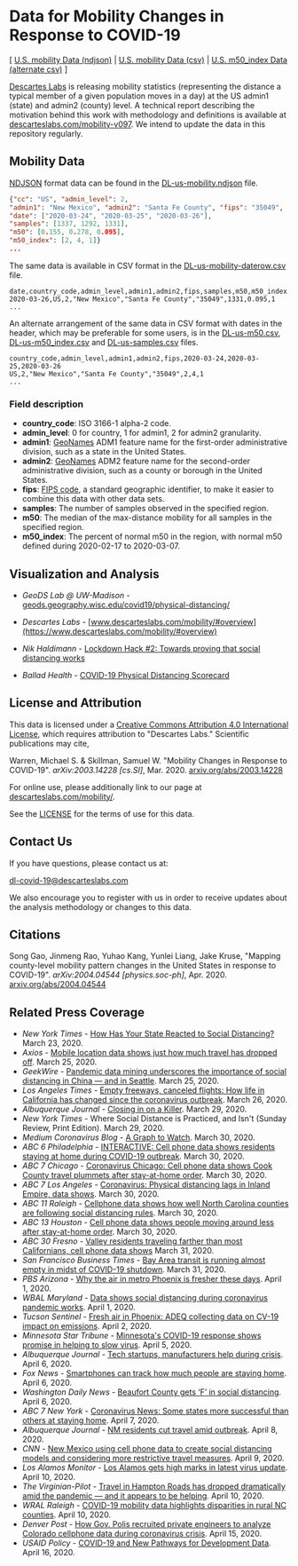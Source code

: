 # Data for Mobility Changes in Response to COVID-19

[ [U.S. mobility Data (ndjson)](DL-us-mobility.ndjson) |
[U.S. mobility Data (csv)](DL-us-mobility-daterow.csv) |
[U.S. m50_index Data (alternate csv)](DL-us-m50_index.csv) 
]

[Descartes Labs](https://descarteslabs.com/) is releasing mobility
statistics (representing the distance a typical member of a given
population moves in a day) at the US admin1 (state) and admin2
(county) level.  A technical report describing the motivation behind
this work with methodology and definitions is available at
[descarteslabs.com/mobility-v097](https://www.descarteslabs.com/mobility-v097).
We intend to update the data in this repository regularly.

## Mobility Data

[NDJSON](https://github.com/ndjson/ndjson-spec) format data can be found in the
[DL-us-mobility.ndjson](DL-us-mobility.ndjson) file.

```json
{"cc": "US", "admin_level": 2, 
"admin1": "New Mexico", "admin2": "Santa Fe County", "fips": "35049", 
"date": ["2020-03-24", "2020-03-25", "2020-03-26"], 
"samples": [1337, 1292, 1331], 
"m50": [0.155, 0.278, 0.095], 
"m50_index": [2, 4, 1]}
...
```

The same data is available in CSV format in the
[DL-us-mobility-daterow.csv](DL-us-mobility-daterow.csv) file.

```csv
date,country_code,admin_level,admin1,admin2,fips,samples,m50,m50_index
2020-03-26,US,2,"New Mexico","Santa Fe County","35049",1331,0.095,1
...
```

An alternate arrangement of the same data in CSV format with dates in
the header, which may be preferable for some users, is in the
[DL-us-m50.csv](DL-us-m50.csv),
[DL-us-m50_index.csv](DL-us-m50_index.csv) and
[DL-us-samples.csv](DL-us-samples.csv) files.

```csv
country_code,admin_level,admin1,admin2,fips,2020-03-24,2020-03-25,2020-03-26
US,2,"New Mexico","Santa Fe County","35049",2,4,1
...
```

### Field description

- **country_code**: ISO 3166-1 alpha-2 code.
- **admin_level**: 0 for country, 1 for admin1, 2 for admin2 granularity.
- **admin1**: [GeoNames](https://www.geonames.org/) ADM1 feature name for the first-order administrative division, such as a state in the United States.
- **admin2**: [GeoNames](https://www.geonames.org/) ADM2 feature name for the second-order administrative division, such as a county or borough in the United States.
- **fips**: [FIPS code](https://www.census.gov/quickfacts/fact/note/US/fips), a
standard geographic identifier, to make it easier to combine this data
with other data sets.
- **samples**: The number of samples observed in the specified region.
- **m50**: The median of the max-distance mobility for all samples in the specified region.
- **m50_index**: The percent of normal m50 in the region, with normal m50 defined during 2020-02-17 to 2020-03-07.

## Visualization and Analysis

* *GeoDS Lab @ UW-Madison* - [geods.geography.wisc.edu/covid19/physical-distancing/](https://geods.geography.wisc.edu/covid19/physical-distancing/)

* *Descartes Labs* - [www.descarteslabs.com/mobility/#overview](https://www.descarteslabs.com/mobility/#overview)

* *Nik Haldimann* - [Lockdown Hack #2: Towards proving that social distancing works](https://blog.nikhaldimann.com/2020/04/14/lockdown-hack-2-towards-proving-that-social-distancing-works/)

* *Ballad Health* - [COVID-19 Physical Distancing Scorecard](https://www.balladhealth.org/covid-19-physical-distancing-scorecard)

## License and Attribution

This data is licensed under a [Creative Commons Attribution 4.0
International License](https://creativecommons.org/licenses/by/4.0/), which requires attribution to "Descartes
Labs."  Scientific publications may cite,

Warren, Michael S. & Skillman, Samuel W. "Mobility Changes in Response
to COVID-19". *arXiv:2003.14228 [cs.SI]*, Mar. 2020. [arxiv.org/abs/2003.14228](https://arxiv.org/abs/2003.14228)

For online use, please additionally link to our page at
[descarteslabs.com/mobility/](https://descarteslabs.com/mobility/).

See the [LICENSE](LICENSE) for the terms of use for this data.

## Contact Us

If you have questions, please contact us at:

<dl-covid-19@descarteslabs.com>

We also encourage you to register with us in order to receive updates about the
analysis methodology or changes to this data.

## Citations

Song Gao, Jinmeng Rao, Yuhao Kang, Yunlei Liang, Jake Kruse, "Mapping
county-level mobility pattern changes in the United States in response
to COVID-19". *arXiv:2004.04544 [physics.soc-ph]*,
Apr. 2020. [arxiv.org/abs/2004.04544](https://arxiv.org/abs/2004.04544)

## Related Press Coverage

* *New York Times* - [How Has Your State Reacted to Social
  Distancing?](https://www.nytimes.com/interactive/2020/03/23/opinion/coronavirus-economy-recession.html) March
  23, 2020.
* *Axios* - [Mobile location data shows just how much travel has dropped off](https://www.axios.com/coronavirus-travel-9596d671-0a07-4586-841c-45bb31d20d7b.html). March 25, 2020.
* *GeekWire* - [Pandemic data mining underscores the importance of
  social distancing in China — and in
  Seattle](https://www.geekwire.com/2020/pandemic-data-mining-underscores-importance-social-distancing-china-seattle/).
  March 25, 2020.
* *Los Angeles Times* - [Empty freeways, canceled flights: How life in
  California has changed since the coronavirus
  outbreak](https://www.latimes.com/projects/california-coronavirus-effects-how-life-changed/).
  March 26, 2020.
* *Albuquerque Journal* - [Closing in on a Killer](https://www.abqjournal.com/1437618). March 29, 2020.
* *New York Times* - Where Social Distance is Practiced, and Isn't (Sunday Review, Print Edition). March 29, 2020.
* *Medium Coronavirus Blog* - [A Graph to Watch](https://coronavirus.medium.com/a-graph-to-watch-b86f37e12d80). March 30, 2020.
* *ABC 6 Philadelphia* - [INTERACTIVE: Cell phone data shows residents staying at home during COVID-19 outbreak](https://6abc.com/covid19-new-jersey-delaware-pennsylvania-philadelphia/6064079/). March 30, 2020.
* *ABC 7 Chicago* - [Coronavirus Chicago: Cell phone data shows Cook County travel plummets after stay-at-home order](https://abc7chicago.com/health/cell-phone-data-shows-chicagoans-are-in-fact-staying-home-during-pandemic/6063906/). March 30, 2020.
* *ABC 7 Los Angeles* - [Coronavirus: Physical distancing lags in Inland Empire, data shows](https://abc7.com/inland-empire-california-san-bernardino-socal/6063550/). March 30, 2020.
* *ABC 11 Raleigh* - [Cellphone data shows how well North Carolina counties are following social distancing rules](https://abc11.com/health/hows-north-carolina-doing-with-social-distancing-weve-got-the-data/6064282/). March 30, 2020.
* *ABC 13 Houston* - [Cell phone data shows people moving around less after stay-at-home order](https://abc13.com/houston-stay-home-order-are-people-really-following-in-lockdown-shelter-place/6064419/). March 30, 2020.
* *ABC 30 Fresno* - [Valley residents traveling farther than most Californians, cell phone data shows](https://abc30.com/health/valley-residents-traveling-farther-than-most-californians/6066684/) March 31, 2020.
* *San Francisco Business Times* - [Bay Area transit is running almost empty in midst of COVID-19 shutdown](https://www.bizjournals.com/sanfrancisco/news/2020/03/31/bay-area-transit-is-running-almost-empty-in-midst.html). March 31, 2020.
* *PBS Arizona* - [Why the air in metro Phoenix is fresher these days](https://cronkitenews.azpbs.org/2020/04/01/why-the-air-in-metro-phoenix-is-fresher-these-days/). April 1, 2020.
* *WBAL Maryland* - [Data shows social distancing during coronavirus pandemic works](https://www.wbaltv.com/article/coronavirus-pandemic-social-distancing-data/32007539). April 1, 2020.
* *Tucson Sentinel* - [Fresh air in Phoenix: ADEQ collecting data on CV-19 impact on emissions](http://www.tucsonsentinel.com/local/report/040220_cv_air_pollution/fresh-air-phoenix-adeq-collecting-data-cv-19-impact-emissions/). April 2, 2020.
* *Minnesota Star Tribune* - [Minnesota's COVID-19 response shows promise in helping to slow virus](https://www.startribune.com/keep-it-up-minnesota-covid-19-response-shows-promise/569384442/). April 5, 2020.
* *Albuquerque Journal* - [Tech startups, manufacturers help during crisis](https://www.abqjournal.com/1440528/tech-startups-manufacturers-help-during-crisis.html). April 6, 2020.
* *Fox News* - [Smartphones can track how much people are staying home](https://video.foxnews.com/v/6147456838001). April 6, 2020.
* *Washington Daily News* - [Beaufort County gets ‘F’ in social distancing](https://www.thewashingtondailynews.com/2020/04/06/beaufort-county-gets-f-in-social-distancing/). April 6, 2020.
* *ABC 7 New York* - [Coronavirus News: Some states more successful than others at staying home](https://abc7ny.com/travel/some-states-more-successful-than-others-at-staying-home-data-shows/6082621/). April 7, 2020.
* *Albuquerque Journal* - [NM residents cut travel amid outbreak](https://www.abqjournal.com/1441809/nm-residents-cut-travel-amid-outbreak.html). April 8, 2020.
* *CNN* - [New Mexico using cell phone data to create social distancing models and considering more restrictive travel measures](https://www.cnn.com/2020/04/09/us/new-mexico-cell-phone-data-track-residents/index.html). April 9, 2020.
* *Los Alamos Monitor* - [Los Alamos gets high marks in latest virus update](https://www.lamonitor.com/content/los-alamos-gets-high-marks-latest-virus-update). April 10, 2020.
* *The Virginian-Pilot* - [Travel in Hampton Roads has dropped dramatically amid the pandemic — and it appears to be helping](https://www.pilotonline.com/news/transportation/vp-nw-coronavirus-hampton-roads-traffic-20200410-nqgvbaohbngu7ohaaif2yi7yga-story.html). April 10, 2020.
* *WRAL Raleigh* - [COVID-19 mobility data highlights disparities in rural NC counties](https://www.wral.com/coronavirus/covid-19-mobility-data-highlights-disparities-in-rural-nc-counties/19046461/). April 10, 2020.
* *Denver Post* - [How Gov. Polis recruited private engineers to analyze Colorado cellphone data during coronavirus crisis](https://www.denverpost.com/2020/04/15/polis-coronavirus-cellphone-tracking-movement/). April 15, 2020.
* *USAID Policy* - [COVID-19 and New Pathways for Development Data](https://medium.com/@USAIDPPL/covid-19-and-new-pathways-for-development-data-43f852d3d03f). April 16, 2020.
